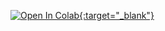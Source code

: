 [![Open In Colab](https://colab.research.google.com/assets/colab-badge.svg){:target="_blank"}](https://colab.research.google.com/github/francissonly1/WC/blob/main/XRDP.ipynb)
